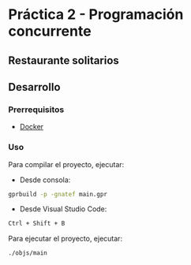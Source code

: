 # Práctica 2 - Programación concurrente

## Restaurante solitarios

## Desarrollo

### Prerrequisitos

- [Docker](https://docs.docker.com/install/)

### Uso

Para compilar el proyecto, ejecutar:

* Desde consola:

```bash
gprbuild -p -gnatef main.gpr
```

* Desde Visual Studio Code:

```bash
Ctrl + Shift + B
```

Para ejecutar el proyecto, ejecutar:

```bash
./objs/main
```
